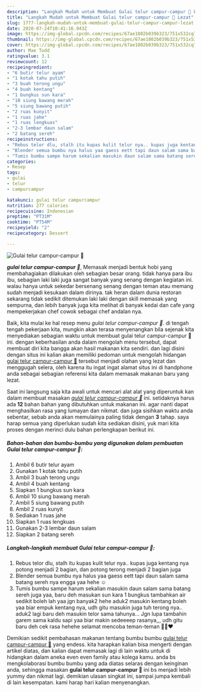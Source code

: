 ```yaml
---
description: "Langkah Mudah untuk Membuat Gulai telur campur-campur 🥰 Lezat"
title: "Langkah Mudah untuk Membuat Gulai telur campur-campur 🥰 Lezat"
slug: 1777-langkah-mudah-untuk-membuat-gulai-telur-campur-campur-lezat
date: 2020-07-24T10:41:16.943Z
image: https://img-global.cpcdn.com/recipes/67ae1802b039b323/751x532cq70/gulai-telur-campur-campur-🥰-foto-resep-utama.jpg
thumbnail: https://img-global.cpcdn.com/recipes/67ae1802b039b323/751x532cq70/gulai-telur-campur-campur-🥰-foto-resep-utama.jpg
cover: https://img-global.cpcdn.com/recipes/67ae1802b039b323/751x532cq70/gulai-telur-campur-campur-🥰-foto-resep-utama.jpg
author: Mae Todd
ratingvalue: 3.1
reviewcount: 12
recipeingredient:
- "6 butir telur ayam"
- "1 kotak tahu putih"
- "3 buah terong ungu"
- "4 buah kentang"
- "1 bungkus sun kara"
- "10 siung bawang merah"
- "5 siung bawang putih"
- "2 ruas kunyit"
- "1 ruas jahe"
- "1 ruas lengkuas"
- "2-3 lembar daun salam"
- "2 batang sereh"
recipeinstructions:
- "Rebus telor dlu, stalh itu kupas kulit telur nya.. kupas juga kentang nya potong menjadi 2 bagian, dan potong terong menjadi 2 bagian juga"
- "Blender semua bumbu nya halus yaa gaess eett tapi daun salam sama batang sereh nya engga yaa hehe ☺️"
- "Tumis bumbu sampe harum sekalian masukin daun salam sama batang sereh juga yaa, baru deh masukan sun kara 1 bungkus tambahkan air sedikit boleh lah yaa jgn banyak2 hehe aduk2 masukin kentang boleh yaa biar empuk kentang nya, udh gitu masukin juga tuh terong nya.. aduk2 lagi baru deh masukin telor sama tahunya... Jgn lupa tambahin garem sama kaldu sapi yaa biar makin sedeeeep rasanya,,, udh gitu baru deh cek rasa hehehe selamat mencoba teman-teman 🥰🥰❤️"
categories:
- Resep
tags:
- gulai
- telur
- campurcampur

katakunci: gulai telur campurcampur 
nutrition: 277 calories
recipecuisine: Indonesian
preptime: "PT31M"
cooktime: "PT54M"
recipeyield: "2"
recipecategory: Dessert

---
```



![Gulai telur campur-campur 🥰](https://img-global.cpcdn.com/recipes/67ae1802b039b323/751x532cq70/gulai-telur-campur-campur-🥰-foto-resep-utama.jpg)

<b><i>gulai telur campur-campur 🥰</i></b>, Memasak menjadi bentuk hobi yang membahagiakan dilakukan oleh sebagian besar orang. tidak hanya para ibu ibu, sebagian laki laki juga sangat banyak yang senang dengan kegiatan ini. walau hanya untuk sekedar bersenang senang dengan teman atau memang sudah menjadi kesukaan dalam dirinya. tak heran dalam dunia restoran sekarang tidak sedikit ditemukan laki laki dengan skill memasak yang sempurna, dan lebih banyak juga kita melihat di banyak kedai dan cafe yang mempekerjakan chef cowok sebagai chef andalan nya.

Baik, kita mulai ke hal resep menu <i>gulai telur campur-campur 🥰</i>. di tengah tengah pekerjaan kita, mungkin akan terasa menyenangkan bila sejenak kita menyediakan sebagian waktu untuk membuat gulai telur campur-campur 🥰 ini. dengan keberhasilan anda dalam mengolah menu tersebut, dapat membuat diri kita bangga akan hasil makanan kita sendiri. dan lagi disini dengan situs ini kalian akan memiliki pedoman untuk mengolah hidangan <u>gulai telur campur-campur 🥰</u> tersebut menjadi olahan yang lezat dan menggugah selera, oleh karena itu ingat ingat alamat situs ini di handphone anda sebagai sebagian referensi kita dalam memasak makanan baru yang lezat.




Saat ini langsung saja kita awali untuk mencari alat alat yang diperuntuk kan dalam membuat masakan <u><i>gulai telur campur-campur 🥰</i></u> ini. setidaknya harus ada <b>12</b> bahan bahan yang dibutuhkan untuk makanan ini. agar nanti dapat menghasilkan rasa yang lumayan dan nikmat. dan juga sisihkan waktu anda sebentar, sebab anda akan memulainya paling tidak dengan <b>3</b> tahap. saya harap semua yang diperlukan sudah kita sediakan disini, yuk mari kita proses dengan merinci dulu bahan perlengkapan berikut ini.

<!--inarticleads1-->

##### Bahan-bahan dan bumbu-bumbu yang digunakan dalam pembuatan Gulai telur campur-campur 🥰:

1. Ambil 6 butir telur ayam
1. Gunakan 1 kotak tahu putih
1. Ambil 3 buah terong ungu
1. Ambil 4 buah kentang
1. Siapkan 1 bungkus sun kara
1. Ambil 10 siung bawang merah
1. Ambil 5 siung bawang putih
1. Ambil 2 ruas kunyit
1. Sediakan 1 ruas jahe
1. Siapkan 1 ruas lengkuas
1. Gunakan 2-3 lembar daun salam
1. Siapkan 2 batang sereh




<!--inarticleads2-->

##### Langkah-langkah membuat Gulai telur campur-campur 🥰:

1. Rebus telor dlu, stalh itu kupas kulit telur nya.. kupas juga kentang nya potong menjadi 2 bagian, dan potong terong menjadi 2 bagian juga
1. Blender semua bumbu nya halus yaa gaess eett tapi daun salam sama batang sereh nya engga yaa hehe ☺️
1. Tumis bumbu sampe harum sekalian masukin daun salam sama batang sereh juga yaa, baru deh masukan sun kara 1 bungkus tambahkan air sedikit boleh lah yaa jgn banyak2 hehe aduk2 masukin kentang boleh yaa biar empuk kentang nya, udh gitu masukin juga tuh terong nya.. aduk2 lagi baru deh masukin telor sama tahunya... Jgn lupa tambahin garem sama kaldu sapi yaa biar makin sedeeeep rasanya,,, udh gitu baru deh cek rasa hehehe selamat mencoba teman-teman 🥰🥰❤️




Demikian sedikit pembahasan makanan tentang bumbu bumbu <u>gulai telur campur-campur 🥰</u> yang endess. kita harapkan kalian bisa mengerti dengan artikel diatas, dan kalian dapat memasak lagi di lain waktu untuk di hidangkan dalam aneka even even family atau kolega kamu. anda bs mengkolaborasi bumbu bumbu yang ada diatas selaras dengan keinginan anda, sehingga masakan <b>gulai telur campur-campur 🥰</b> ini bs menjadi lebih yummy dan nikmat lagi. demikian ulasan singkat ini, sampai jumpa kembali di lain kesempatan. kami harap hari kalian menyenangkan.
